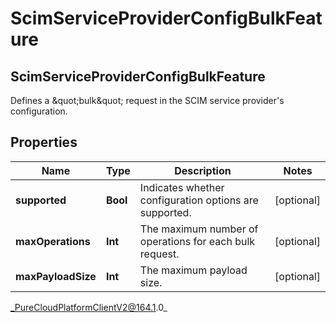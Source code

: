 # ScimServiceProviderConfigBulkFeature

## ScimServiceProviderConfigBulkFeature
Defines a \&quot;bulk\&quot; request in the SCIM service provider&#39;s configuration.

## Properties

|Name | Type | Description | Notes|
|------------ | ------------- | ------------- | -------------|
| **supported** | **Bool** | Indicates whether configuration options are supported. | [optional] |
| **maxOperations** | **Int** | The maximum number of operations for each bulk request. | [optional] |
| **maxPayloadSize** | **Int** | The maximum payload size. | [optional] |



_PureCloudPlatformClientV2@164.1.0_
